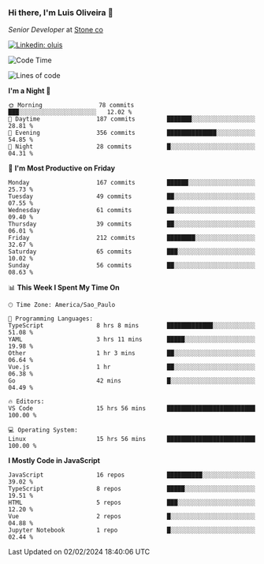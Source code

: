 ### Hi there, I'm Luis Oliveira 👋
*Senior Developer* at [Stone co](https://www.stone.com.br)  

[![Linkedin: oluis](https://img.shields.io/badge/-ooluis-blue?style=flat-square&logo=Linkedin&logoColor=white&link=https://www.linkedin.com/in/ooluis)](https://www.linkedin.com/in/ooluis/)

<!--START_SECTION:waka-->
![Code Time](http://img.shields.io/badge/Code%20Time-3%2C768%20hrs%2015%20mins-blue)

![Lines of code](https://img.shields.io/badge/From%20Hello%20World%20I%27ve%20Written-355.2%20thousand%20lines%20of%20code-blue)

**I'm a Night 🦉** 

```text
🌞 Morning                78 commits          ███░░░░░░░░░░░░░░░░░░░░░░   12.02 % 
🌆 Daytime                187 commits         ███████░░░░░░░░░░░░░░░░░░   28.81 % 
🌃 Evening                356 commits         ██████████████░░░░░░░░░░░   54.85 % 
🌙 Night                  28 commits          █░░░░░░░░░░░░░░░░░░░░░░░░   04.31 % 
```
📅 **I'm Most Productive on Friday** 

```text
Monday                   167 commits         ██████░░░░░░░░░░░░░░░░░░░   25.73 % 
Tuesday                  49 commits          ██░░░░░░░░░░░░░░░░░░░░░░░   07.55 % 
Wednesday                61 commits          ██░░░░░░░░░░░░░░░░░░░░░░░   09.40 % 
Thursday                 39 commits          ██░░░░░░░░░░░░░░░░░░░░░░░   06.01 % 
Friday                   212 commits         ████████░░░░░░░░░░░░░░░░░   32.67 % 
Saturday                 65 commits          ███░░░░░░░░░░░░░░░░░░░░░░   10.02 % 
Sunday                   56 commits          ██░░░░░░░░░░░░░░░░░░░░░░░   08.63 % 
```


📊 **This Week I Spent My Time On** 

```text
🕑︎ Time Zone: America/Sao_Paulo

💬 Programming Languages: 
TypeScript               8 hrs 8 mins        █████████████░░░░░░░░░░░░   51.08 % 
YAML                     3 hrs 11 mins       █████░░░░░░░░░░░░░░░░░░░░   19.98 % 
Other                    1 hr 3 mins         ██░░░░░░░░░░░░░░░░░░░░░░░   06.64 % 
Vue.js                   1 hr                ██░░░░░░░░░░░░░░░░░░░░░░░   06.38 % 
Go                       42 mins             █░░░░░░░░░░░░░░░░░░░░░░░░   04.49 % 

🔥 Editors: 
VS Code                  15 hrs 56 mins      █████████████████████████   100.00 % 

💻 Operating System: 
Linux                    15 hrs 56 mins      █████████████████████████   100.00 % 
```

**I Mostly Code in JavaScript** 

```text
JavaScript               16 repos            ██████████░░░░░░░░░░░░░░░   39.02 % 
TypeScript               8 repos             █████░░░░░░░░░░░░░░░░░░░░   19.51 % 
HTML                     5 repos             ███░░░░░░░░░░░░░░░░░░░░░░   12.20 % 
Vue                      2 repos             █░░░░░░░░░░░░░░░░░░░░░░░░   04.88 % 
Jupyter Notebook         1 repo              █░░░░░░░░░░░░░░░░░░░░░░░░   02.44 % 
```




 Last Updated on 02/02/2024 18:40:06 UTC
<!--END_SECTION:waka-->
